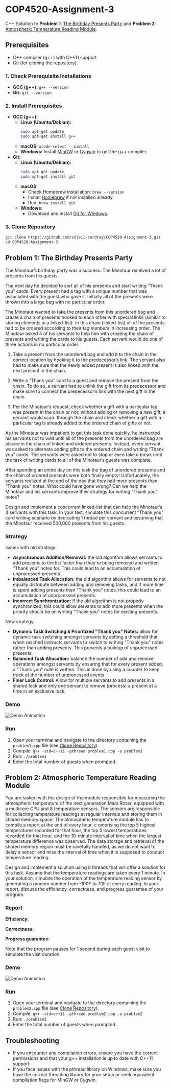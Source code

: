 # COP4520-Assignment-3

C++ Solution to **Problem 1**: [The Birthday Presents Party](https://github.com/soleil-cordray/COP4520-Assignment-3/blob/main/problem1.cpp) and **Problem 2**: [Atmospheric Temperature Reading Module](https://github.com/soleil-cordray/COP4520-Assignment-3/blob/main/problem2.cpp).

## Prerequisites

-   C++ compiler (g++) with C++11 support.
-   Git (for cloning the repository).

### 1. Check Prerequisite Installations

-   **GCC (g++):** `g++ --version`
-   **Git:** `git --version`

### 2. Install Prerequisites

-   **GCC (g++):**
    -   **Linux (Ubuntu/Debian):**
        ```sh
        sudo apt-get update
        sudo apt-get install g++
        ```
    -   **macOS:** `xcode-select --install`
    -   **Windows:** Install [MinGW](https://www.mingw-w64.org/) or [Cygwin](https://cygwin.com/) to get the g++ compiler.
-   **Git:**
    -   **Linux (Ubuntu/Debian):**
        ```sh
        sudo apt-get update
        sudo apt-get install git
        ```
    -   **macOS:**
        -   Check Homebrew installation: `brew --version`
        -   Install [Homebrew](https://brew.sh/) if not installed already.
        -   Run: `brew install git`
    -   **Windows:**
        -   Download and install [Git for Windows](https://gitforwindows.org/).

### 3. Clone Repository

```sh
git clone https://github.com/soleil-cordray/COP4520-Assignment-3.git
cd COP4520-Assignment-3
```

## Problem 1: The Birthday Presents Party

The Minotaur’s birthday party was a success. The Minotaur received a lot of presents
from his guests.

The next day he decided to sort all of his presents and start writing
“Thank you” cards. Every present had a tag with a unique number that was associated
with the guest who gave it. Initially all of the presents were thrown into a large bag with
no particular order.

The Minotaur wanted to take the presents from this unordered bag
and create a chain of presents hooked to each other with special links (similar to storing
elements in a linked-list). In this chain (linked-list) all of the presents had to be ordered
according to their tag numbers in increasing order. The Minotaur asked 4 of his servants
to help him with creating the chain of presents and writing the cards to his guests. Each
servant would do one of three actions in no particular order:

1. Take a present from the unordered bag and add it to the chain in the correct location by
   hooking it to the predecessor’s link. The servant also had to make sure that the newly added
   present is also linked with the next present in the chain.
2. Write a “Thank you” card to a guest and remove the present from the chain. To do so, a
   servant had to unlink the gift from its predecessor and make sure to connect the predecessor’s
   link with the next gift in the chain.

3. Per the Minotaur’s request, check whether a gift with a particular tag was present in the
   chain or not; without adding or removing a new gift, a servant would scan. through the chain
   and check whether a gift with a particular tag is already added to the ordered chain of gifts
   or not.

As the Minotaur was impatient to get this task done quickly, he instructed his servants not to wait
until all of the presents from the unordered bag are placed in the chain of linked and ordered
presents. Instead, every servant was asked to alternate adding gifts to the ordered chain and writing
“Thank you” cards. The servants were asked not to stop or even take a break until the task of writing
cards to all of the Minotaur’s guests was complete.

After spending an entire day on this task the bag of unordered presents and the chain of ordered
presents were both finally empty! Unfortunately, the servants realized at the end of the day that
they had more presents than “Thank you” notes. What could have gone wrong? Can we help the Minotaur
and his servants improve their strategy for writing “Thank you” notes?

Design and implement a concurrent linked-list that can help the Minotaur’s 4 servants with this task.
In your test, simulate this concurrent “Thank you” card writing scenario by dedicating 1 thread per
servant and assuming that the Minotaur received 500,000 presents from his guests.

### Strategy

Issues with old strategy:

-   **Asynchronous Addition/Removal:** the old algorithm allows servants to add presents to the list faster than they're being removed and written "Thank you" notes for. This could lead to an accumulation of unprocessed presents.
-   **Imbalanced Task Allocation:** the old algorithm allows for servants to not equally distribute between adding and removing tasks, and if more time is spent adding presents than "Thank you" notes, this could lead to an accumulation of unprocessed presents.
-   **Incorrect Synchronization:** if the old algorithm is not properly synchronized, this could allow servants to add more presents when the priority should be on writing "Thank you" notes for existing presents.

New strategy:

-   **Dynamic Task Switching & Prioritized "Thank you" Notes:** allow for dynamic task switching amongst servants by setting a threshold that when reached instructs servants to switch to writing "Thank you" notes rather than adding presents. This prevents a buildup of unprocessed presents.
-   **Balanced Task Allocation:** balance the number of add and remove operations amongst servants by ensuring that for every present added, a "Thank you" note is written. This is done by using a counter to keep track of the number of unprocessed events.
-   **Finer Lock Control:** Allow for multiple servants to add presents in a shared lock and only one servant to remove (process) a present at a time in an exclusive lock.

### Demo

![Demo Animation]()

### Run

1. Open your terminal and navigate to the directory containing the `problem1.cpp` file (see [Clone Repository](#3-clone-repository)).
2. Compile: `g++ -std=c++11 -pthread problem1.cpp -o problem1`
3. Run: `./problem1`
4. Enter the total number of guests when prompted.

## Problem 2: Atmospheric Temperature Reading Module

You are tasked with the design of the module responsible for measuring the atmospheric temperature of
the next generation Mars Rover, equipped with a multicore CPU and 8 temperature sensors. The sensors
are responsible for collecting temperature readings at regular intervals and storing them in shared
memory space. The atmospheric temperature module has to compile a report at the end of every hour, c
omprising the top 5 highest temperatures recorded for that hour, the top 5 lowest temperatures recorded
for that hour, and the 10-minute interval of time when the largest temperature difference was observed.
The data storage and retrieval of the shared memory region must be carefully handled, as we do not want
to delay a sensor and miss the interval of time when it is supposed to conduct temperature reading.

Design and implement a solution using 8 threads that will offer a solution for this task. Assume that the
temperature readings are taken every 1 minute. In your solution, simulate the operation of the
temperature reading sensor by generating a random number from -100F to 70F at every reading. In your
report, discuss the efficiency, correctness, and progress guarantee of your program.

### Report

**Efficiency:**

**Correctness:**

**Progress guarantee:**

Note that the program pauses for 1 second during each guest visit to simulate the visit duration.

### Demo

![Demo Animation]()

### Run

1. Open your terminal and navigate to the directory containing the `problem2.cpp` file (see [Clone Repository](#3-clone-repository)).
2. Compile: `g++ -std=c++11 -pthread problem2.cpp -o problem2`
3. Run: `./problem2`
4. Enter the total number of guests when prompted.

## Troubleshooting

-   If you encounter any compilation errors, ensure you have the correct permissions and that your g++ installation is up to date with C++11 support.
-   If you face issues with the pthread library on Windows, make sure you have the correct threading library for your setup or seek equivalent compilation flags for MinGW or Cygwin.
